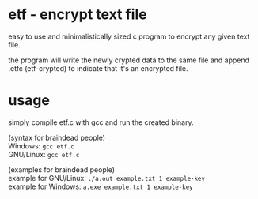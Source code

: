 # etf - encrypt text file
easy to use and minimalistically sized c program to encrypt any given text file.

the program will write the newly crypted data to the same file and append .etfc (etf-crypted) to indicate that it's an encrypted file.

# usage
simply compile etf.c with gcc and run the created binary.

(syntax for braindead people)<br>
Windows: `gcc etf.c`<br>
GNU/Linux: `gcc etf.c`<br>

(examples for braindead people)<br>
example for GNU/Linux: `./a.out example.txt 1 example-key`<br>
example for Windows: `a.exe example.txt 1 example-key`<br>
